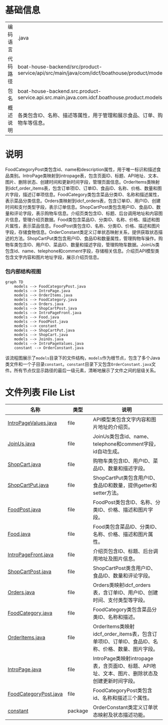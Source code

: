 # 基础信息

|      |      |
|------|------|
| 编码语言 | .java |
| 代码路径 | boat-house-backend/src/product-service/api/src/main/java/com/idcf/boathouse/product/models |
| 包名 | boat-house-backend.src.product-service.api.src.main.java.com.idcf.boathouse.product.models |
| 概述说明 | 各类包含ID、名称、描述等属性，用于管理和展示食品、订单、购物车等信息。 |

# 说明

FoodCategoryPost类包含id、name和description属性，用于唯一标识和描述食品类别。IntroPage类映射到intropage表，包含页面ID、标题、API地址、文本、图片、删除状态、创建时间和更新时间字段，管理页面信息。OrderItems类映射到idcf_order_items表，包含订单项ID、订单ID、食品ID、名称、价格、数量和图片字段，描述订单项信息。FoodCategory类包含菜品分类ID、名称和描述属性，表示菜品分类信息。Orders类映射到idcf_orders表，包含订单ID、用户ID、创建时间和支付类型字段，表示订单信息。ShopCartPost类包含用户ID、食品ID、数量和评论字段，表示购物车信息。介绍页类包含ID、标题、后台调用地址和内容图片信息，管理介绍页数据。Food类包含菜品ID、分类ID、名称、价格、描述和图片属性，表示菜品信息。FoodPost类包含ID、名称、分类ID、价格、描述和图片字段，存储食物信息。OrderConstant类定义订单状态映射关系，提供获取状态描述的方法。ShopCartPut类包含用户ID、食品ID和数量属性，管理购物车操作。购物车类包含ID、用户ID、菜品ID、数量和描述字段，管理购物车数据。JoinUs类包含id、name、telephone和comment字段，存储相关信息。介绍页API模型类包含文字内容和图片地址字段，展示介绍页信息。


### 包内部结构视图

```mermaid
graph TD
    models --> FoodCategoryPost.java
    models --> IntroPage.java
    models --> OrderItems.java
    models --> FoodCategory.java
    models --> Orders.java
    models --> ShopCartPost.java
    models --> IntroPageFront.java
    models --> Food.java
    models --> FoodPost.java
    models --> constant
    models --> ShopCartPut.java
    models --> ShopCart.java
    models --> JoinUs.java
    models --> IntroPageValues.java
    constant --> OrderConstant.java
```

该流程图展示了`models`目录下的文件结构，`models`作为根节点，包含了多个Java类文件和一个子目录`constant`。`constant`目录下又包含`OrderConstant.java`文件。所有节点仅显示路径的最后一级元素，清晰地展示了文件之间的层级关系。

# 文件列表 File List

| 名称   | 类型  | 说明 |
|-------|------|-------------|
| [IntroPageValues.java](IntroPageValues.md) | file | API模型类包含文字内容和图片地址的介绍页。 |
| [JoinUs.java](JoinUs.md) | file | JoinUs类包含id、name、telephone和comment字段，id自动生成。 |
| [ShopCart.java](ShopCart.md) | file | 购物车类包含ID、用户ID、菜品ID、数量和描述字段。 |
| [ShopCartPut.java](ShopCartPut.md) | file | ShopCartPut类包含用户ID、食品ID和数量，提供getter和setter方法。 |
| [FoodPost.java](FoodPost.md) | file | FoodPost类包含ID、名称、分类ID、价格、描述和图片字段。 |
| [Food.java](Food.md) | file | Food类包含菜品ID、分类ID、名称、价格、描述和图片属性。 |
| [IntroPageFront.java](IntroPageFront.md) | file | 介绍页包含ID、标题、后台调用地址及图片信息。 |
| [ShopCartPost.java](ShopCartPost.md) | file | ShopCartPost类含用户ID、食品ID、数量和评论字段。 |
| [Orders.java](Orders.md) | file | Orders类映射idcf_orders表，含订单ID、用户ID、创建时间、支付类型等字段。 |
| [FoodCategory.java](FoodCategory.md) | file | FoodCategory类包含菜品分类ID、名称和描述。 |
| [OrderItems.java](OrderItems.md) | file | OrderItems类映射idcf_order_items表，包含订单项ID、订单ID、食品ID、名称、价格、数量、图片字段。 |
| [IntroPage.java](IntroPage.md) | file | IntroPage类映射intropage表，含页面ID、标题、API地址、文本、图片、删除状态及创建更新时间字段。 |
| [FoodCategoryPost.java](FoodCategoryPost.md) | file | FoodCategoryPost类包含id、名称和描述三个属性。 |
| [constant](constant/_module.md) | package | OrderConstant类定义订单状态映射及状态描述功能。 |


